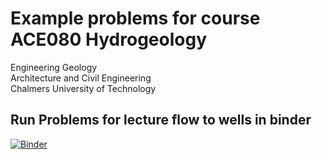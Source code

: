 # Example problems for course ACE080 Hydrogeology
Engineering Geology <br>
Architecture and Civil Engineering <br>
Chalmers University of Technology <br>

## Run Problems for lecture flow to wells in binder
[![Binder](https://mybinder.org/badge_logo.svg)](https://mybinder.org/v2/gh/ezraha/hydgeo_ace_080/HEAD)
